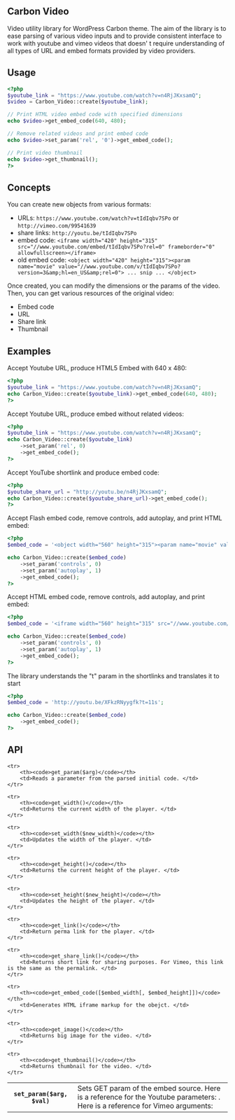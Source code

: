 ## Carbon Video

Video utility library for WordPress Carbon theme. The aim of the library is to ease parsing of various video inputs and to provide consistent interface to work with youtube and vimeo videos that doesn'
t require understanding of all types of URL and embed formats provided by video providers. 

## Usage

```php	
<?php
$youtube_link = "https://www.youtube.com/watch?v=n4RjJKxsamQ";
$video = Carbon_Video::create($youtube_link);

// Print HTML video embed code with specified dimensions
echo $video->get_embed_code(640, 480);

// Remove related videos and print embed code
echo $video->set_param('rel', '0')->get_embed_code();

// Print video thumbnail
echo $video->get_thumbnail();
?>
```

## Concepts

You can create new objects from various formats:

 * URLs: `https://www.youtube.com/watch?v=tIdIqbv7SPo` or `http://vimeo.com/99541639`
 * share links: `http://youtu.be/tIdIqbv7SPo`
 * embed code: `<iframe width="420" height="315" src="//www.youtube.com/embed/tIdIqbv7SPo?rel=0" frameborder="0" allowfullscreen></iframe>`
 * old embed code: `<object width="420" height="315"><param name="movie" value="//www.youtube.com/v/tIdIqbv7SPo?version=3&amp;hl=en_US&amp;rel=0"> ... snip ... </object>`

Once created, you can modify the dimensions or the params of the video. Then, you can get various resources of the original video:

 * Embed code
 * URL
 * Share link
 * Thumbnail

## Examples

Accept Youtube URL, produce HTML5 Embed with 640 x 480:

```php	
<?php
$youtube_link = "https://www.youtube.com/watch?v=n4RjJKxsamQ";
echo Carbon_Video::create($youtube_link)->get_embed_code(640, 480);
?>
```

Accept Youtube URL, produce embed without related videos:

```php
<?php
$youtube_link = "https://www.youtube.com/watch?v=n4RjJKxsamQ";
echo Carbon_Video::create($youtube_link)
    ->set_param('rel', 0)
    ->get_embed_code();
?>
```

Accept YouTube shortlink and produce embed code:

```php
<?php
$youtube_share_url = "http://youtu.be/n4RjJKxsamQ";
echo Carbon_Video::create($youtube_share_url)->get_embed_code();
?>
```

Accept Flash embed code, remove controls, add autoplay, and print HTML embed:

```php
<?php
$embed_code = '<object width="560" height="315"><param name="movie" value="//www.youtube.com/v/n4RjJKxsamQ?version=3&amp;hl=en_US&amp;rel=0"></param><param name="allowFullScreen" value="true"></param><param name="allowscriptaccess" value="always"></param><embed src="//www.youtube.com/v/n4RjJKxsamQ?version=3&amp;hl=en_US&amp;rel=0" type="application/x-shockwave-flash" width="560" height="315" allowscriptaccess="always" allowfullscreen="true"></embed></object>';

echo Carbon_Video::create($embed_code)
    ->set_param('controls', 0)
    ->set_param('autoplay', 1)
    ->get_embed_code();
?>
```

Accept HTML embed code, remove controls, add autoplay, and print embed:

```php
<?php
$embed_code = '<iframe width="560" height="315" src="//www.youtube.com/embed/n4RjJKxsamQ?rel=0" frameborder="0" allowfullscreen></iframe>';

echo Carbon_Video::create($embed_code)
    ->set_param('controls', 0)
    ->set_param('autoplay', 1)
    ->get_embed_code();
?>
```

The library understands the "t" param in the shortlinks and translates it to start 

```php
<?php
$embed_code = 'http://youtu.be/XFkzRNyygfk?t=11s';

echo Carbon_Video::create($embed_code)
    ->get_embed_code();
?>
```

## API

<table>
    <tr>
        <th><code>set_param($arg, $val)</code></th>
        <td>Sets GET param of the embed source. Here is a reference for the Youtube parameters: <https://developers.google.com/youtube/player_parameters#Parameters>. Here is a reference for Vimeo arguments: <http://developer.vimeo.com/player/embedding#universal-parameters></td>
    </tr>

    <tr>
        <th><code>get_param($arg)</code></th>
        <td>Reads a parameter from the parsed initial code. </td>
    </tr>

    <tr>
        <th><code>get_width()</code></th>
        <td>Returns the current width of the player. </td>
    </tr>

    <tr>
        <th><code>set_width($new_width)</code></th>
        <td>Updates the width of the player. </td>
    </tr>

    <tr>
        <th><code>get_height()</code></th>
        <td>Returns the current height of the player. </td>
    </tr>

    <tr>
        <th><code>set_height($new_height)</code></th>
        <td>Updates the height of the player. </td>
    </tr>

    <tr>
        <th><code>get_link()</code></th>
        <td>Return perma link for the player. </td>
    </tr>

    <tr>
        <th><code>get_share_link()</code></th>
        <td>Returns short link for sharing purposes. For Vimeo, this link is the same as the permalink. </td>
    </tr>

    <tr>
        <th><code>get_embed_code([$embed_width[, $embed_height]])</code></th>
        <td>Generates HTML iframe markup for the obejct. </td>
    </tr>

    <tr>
        <th><code>get_image()</code></th>
        <td>Returns big image for the video. </td>
    </tr>

    <tr>
        <th><code>get_thumbnail()</code></th>
        <td>Returns thumbnail for the video. </td>
    </tr>
</table>
